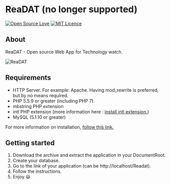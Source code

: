 # ReaDAT (no longer supported)

[![Open Source Love](https://badges.frapsoft.com/os/v1/open-source.svg?v=103)](https://github.com/Airmime/ReaDAT)
[![MIT Licence](https://badges.frapsoft.com/os/mit/mit.svg?v=103)](https://opensource.org/licenses/mit-license.php)


## About

ReaDAT - Open source Web App for Technology watch.

![ReaDAT](http://zupimages.net/up/17/04/5ip8.jpg)

## Requirements

- HTTP Server. For example: Apache. Having mod_rewrite is preferred, but by no means required.
- PHP 5.5.9 or greater (including PHP 7).
- mbstring PHP extension 
- intl PHP extension (more information here : [install intl extension.](http://php.net/manual/fr/intl.installation.php))
- MySQL (5.1.10 or greater)

For more information on installation, [follow this link.](https://book.cakephp.org/3.0/en/installation.html)

## Getting started

1. Download the archive and extract the application in your DocumentRoot.
2. Create your database.
3. Go to the link of your application (can be http://localhost/Readat).
4. Follow the instructions.
5. Enjoy :smiley:
